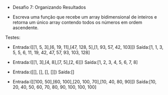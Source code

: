 - Desafio 7: Organizando Resultados

- Escreva uma função que recebe um array bidimensional de inteiros e retorna um único array contendo todos os números em ordem ascendente.

Testes:

- Entrada:([[1, 5, 3],[6, 19, 11],[47, 128, 5],[1, 93, 57, 42, 103]])
  Saída:[1, 1, 3, 5, 5, 6, 11, 19, 42, 47, 57, 93, 103, 128]

- Entrada:([[1, 3],[4, 8],[7, 5],[2, 6]])
  Saída:[1, 2, 3, 4, 5, 6, 7, 8]

- Entrada:([[], [], [], []])
  Saída:[]

- Entrada:([[100, 50],[60, 100],[20, 100, 70],[10, 40, 80, 90]])
  Saída:[10, 20, 40, 50, 60, 70, 80, 90, 100, 100, 100]
